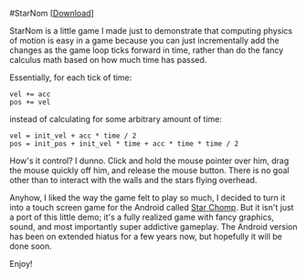 #StarNom [[Download](../../raw/master/jar/StarNom.jar)]

StarNom is a little game I made just to demonstrate that computing physics of motion is easy in a game because you can just incrementally add the changes as the game loop ticks forward in time, rather than do the fancy calculus math based on how much time has passed.

Essentially, for each tick of time:

    vel += acc
    pos += vel

instead of calculating for some arbitrary amount of time:

    vel = init_vel + acc * time / 2
    pos = init_pos + init_vel * time + acc * time * time / 2

How's it control? I dunno. Click and hold the mouse pointer over him, drag the mouse quickly off him, and release the mouse button. There is no goal other than to interact with the walls and the stars flying overhead.

Anyhow, I liked the way the game felt to play so much, I decided to turn it into a touch screen game for the Android called [Star Chomp](http://www.starchomp.com/). But it isn't just a port of this little demo; it's a fully realized game with fancy graphics, sound, and most importantly super addictive gameplay. The Android version has been on extended hiatus for a few years now, but hopefully it will be done soon.

Enjoy!